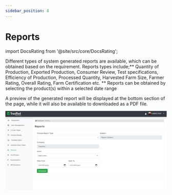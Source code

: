 ```yaml
---
sidebar_position: 8
---
```


# Reports
import DocsRating from '@site/src/core/DocsRating';

Different types of system generated reports are available, which can be obtained based on the requirement. Reports types include;** Quantity of Production, Exported Production, Consumer Review, Test specifications, Efficiency of Production, Processed Quantity, Harvested Farm Size, Farmer Rating, Overall Rating, Farm Certification etc. **
Reports can be obtained by selecting the product(s) within a selected date range

A preview of the generated report will be displayed at the bottom section of the page, while it will also be available to downloaded as a PDF file.

![MarineGEO circle logo](../../static/img/reports1.png "MarineGEO logo")



<DocsRating />
